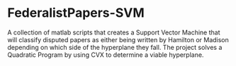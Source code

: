 FederalistPapers-SVM
====================

A collection of matlab scripts that creates a Support Vector Machine that will classify disputed papers as either being written by Hamilton or Madison depending on which side of the hyperplane they fall. The project solves a Quadratic Program by using CVX to determine a viable hyperplane.
